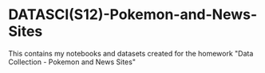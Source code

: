 # DATASCI(S12)-Pokemon-and-News-Sites

This contains my notebooks and datasets created for the homework "Data Collection - Pokemon and News Sites"
